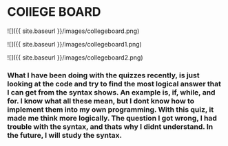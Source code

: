 
# COllEGE BOARD
![]({{ site.baseurl }}/images/collegeboard.png)

![]({{ site.baseurl }}/images/collegeboard1.png)

![]({{ site.baseurl }}/images/collegeboard2.png)
### What I have been doing with the quizzes recently, is just looking at the code and try to find the most logical answer that I can get from the syntax shows. An example is, if, while, and for. I know what all these mean, but I dont know how to implement them into my own programming. With this quiz, it made me think more logically. The question I got wrong, I had trouble with the syntax, and thats why I didnt understand. In the future, I will study the syntax. 